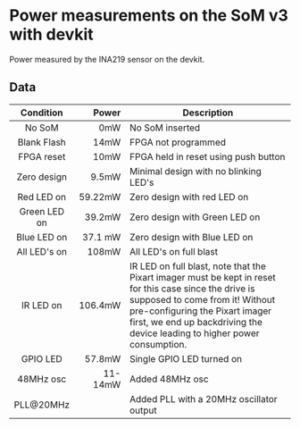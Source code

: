 # Power measurements on the SoM v3 with devkit
Power measured by the INA219 sensor on the devkit.

## Data
| Condition | Power | Description |
| :---: | ---: | --- |
| No SoM | 0mW | No SoM inserted|
| Blank Flash | 14mW | FPGA not programmed |
| FPGA reset | 10mW | FPGA held in reset using push button |
| Zero design | 9.5mW | Minimal design with no blinking LED's |
| Red LED on | 59.22mW |  Zero design with red LED on |
| Green LED on | 39.2mW |  Zero design with Green LED on |
| Blue LED on | 37.1 mW |  Zero design with Blue LED on |
| All LED's on | 108mW | All LED's on full blast |
| IR LED on | 106.4mW | IR LED on full blast, note that the Pixart imager must be kept in reset for this case since the drive is supposed to come from it! Without pre-configuring the Pixart imager first, we end up backdriving the device leading to higher power consumption. |
| GPIO LED | 57.8mW | Single GPIO LED turned on|
| 48MHz osc  | 11-14mW | Added 48MHz osc |
| PLL@20MHz  |  | Added PLL with a 20MHz oscillator output |